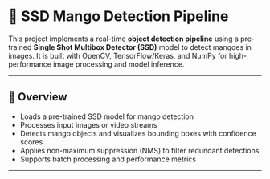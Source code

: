 # 🥭 SSD Mango Detection Pipeline

This project implements a real-time **object detection pipeline** using a pre-trained **Single Shot Multibox Detector (SSD)** model to detect mangoes in images. It is built with OpenCV, TensorFlow/Keras, and NumPy for high-performance image processing and model inference.

---

## 📌 Overview

- Loads a pre-trained SSD model for mango detection
- Processes input images or video streams
- Detects mango objects and visualizes bounding boxes with confidence scores
- Applies non-maximum suppression (NMS) to filter redundant detections
- Supports batch processing and performance metrics

---


